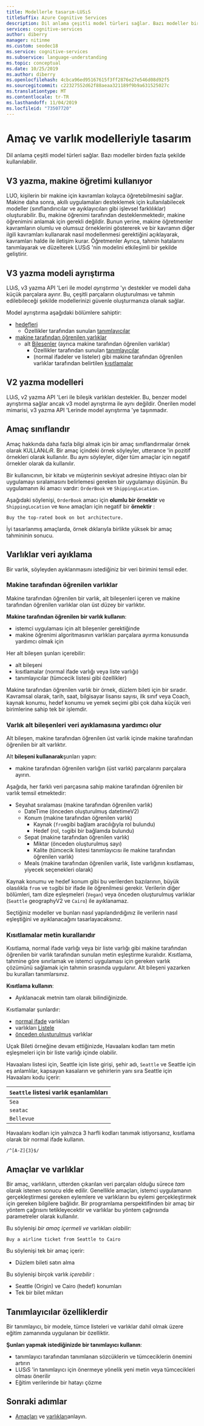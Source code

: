 ```yaml
---
title: Modellerle tasarım-LUSıS
titleSuffix: Azure Cognitive Services
description: Dil anlama çeşitli model türleri sağlar. Bazı modeller birden fazla şekilde kullanılabilir.
services: cognitive-services
author: diberry
manager: nitinme
ms.custom: seodec18
ms.service: cognitive-services
ms.subservice: language-understanding
ms.topic: conceptual
ms.date: 10/25/2019
ms.author: diberry
ms.openlocfilehash: 4cbca96ed95167615f3ff2876e27e546d08d92f5
ms.sourcegitcommit: c22327552d62f88aeaa321189f9b9a631525027c
ms.translationtype: MT
ms.contentlocale: tr-TR
ms.lasthandoff: 11/04/2019
ms.locfileid: "73507720"
---
```

# <a name="design-with-intent-and-entity-models"></a>Amaç ve varlık modelleriyle tasarım 

Dil anlama çeşitli model türleri sağlar. Bazı modeller birden fazla şekilde kullanılabilir. 

## <a name="v3-authoring-uses-machine-teaching"></a>V3 yazma, makine öğretimi kullanıyor

LUO, kişilerin bir makine için kavramları kolayca öğretebilmesini sağlar. Makine daha sonra, akıllı uygulamaları desteklemek için kullanılabilecek modeller (sınıflandırıcılar ve ayıklayıcıları gibi işlevsel farklılıklar) oluşturabilir. Bu, makine öğrenimi tarafından desteklenmektedir, makine öğrenimini anlamak için gerekli değildir. Bunun yerine, makine öğretmenler kavramların olumlu ve olumsuz örneklerini göstererek ve bir kavramın diğer ilgili kavramları kullanarak nasıl modellenmesi gerektiğini açıklayarak, kavramları halde ile iletişim kurar. Öğretmenler Ayrıca, tahmin hatalarını tanımlayarak ve düzelterek LUSıS 'nin modelini etkileşimli bir şekilde geliştirir. 

## <a name="v3-authoring-model-decomposition"></a>V3 yazma modeli ayrıştırma

LUıS, v3 yazma API 'Leri ile model _ayrıştırma_ 'yı destekler ve modeli daha küçük parçalara ayırır. Bu, çeşitli parçaların oluşturulması ve tahmin edilebileceği şekilde modellerinizi güvenle oluşturmanıza olanak sağlar.

Model ayrıştırma aşağıdaki bölümlere sahiptir:

* [hedefleri](#intents-classify-utterances)
    * Özellikler tarafından sunulan [tanımlayıcılar](#descriptors-are-features)
* [makine tarafından öğrenilen varlıklar](#machine-learned-entities)
    * alt [Bileşenler](#entity-subcomponents-help-extract-data) (ayrıca makine tarafından öğrenilen varlıklar)
        * Özellikler tarafından sunulan [tanımlayıcılar](#descriptors-are-features) 
        * (normal ifadeler ve listeler) gibi makine tarafından öğrenilen varlıklar tarafından belirtilen [kısıtlamalar](#constraints-are-text-rules)

## <a name="v2-authoring-models"></a>V2 yazma modelleri

LUıS, v2 yazma API 'Leri ile bileşik varlıkları destekler. Bu, benzer model ayrıştırma sağlar ancak v3 model ayrıştırma ile aynı değildir. Önerilen model mimarisi, v3 yazma API 'Lerinde model ayrıştırma 'ye taşınmadır. 

## <a name="intents-classify-utterances"></a>Amaç sınıflandır

Amaç hakkında daha fazla bilgi almak için bir amaç sınıflandırmalar örnek olarak KULLANıLıR. Bir amaç içindeki örnek söyleyler, utterance 'in pozitif örnekleri olarak kullanılır. Bu aynı söyleyler, diğer tüm amaçlar için negatif örnekler olarak da kullanılır.

Bir kullanıcının, bir kitabı ve müşterinin sevkiyat adresine ihtiyacı olan bir uygulamayı sıralamasını belirlemesi gereken bir uygulamayı düşünün. Bu uygulamanın iki amacı vardır: `OrderBook` ve `ShippingLocation`.

Aşağıdaki söylenişi, `OrderBook` amacı için **olumlu bir örnektir** ve `ShippingLocation` ve `None` amaçları için negatif bir **örnektir** : 

`Buy the top-rated book on bot architecture.`

İyi tasarlanmış amaçlarda, örnek dıklarıyla birlikte yüksek bir amaç tahmininin sonucu. 

## <a name="entities-extract-data"></a>Varlıklar veri ayıklama

Bir varlık, söyleyden ayıklanmasını istediğiniz bir veri birimini temsil eder. 

### <a name="machine-learned-entities"></a>Makine tarafından öğrenilen varlıklar

Makine tarafından öğrenilen bir varlık, alt bileşenleri içeren ve makine tarafından öğrenilen varlıklar olan üst düzey bir varlıktır. 

**Makine tarafından öğrenilen bir varlık kullanın**:

* istemci uygulaması için alt bileşenler gerektiğinde
* makine öğrenimi algoritmasının varlıkları parçalara ayırma konusunda yardımcı olmak için

Her alt bileşen şunları içerebilir:

* alt bileşeni
* kısıtlamalar (normal ifade varlığı veya liste varlığı)
* tanımlayıcılar (tümcecik listesi gibi özellikler) 

Makine tarafından öğrenilen varlık bir örnek, düzlem bileti için bir sıradır. Kavramsal olarak, tarih, saat, bilgisayar lisansı sayısı, ilk sınıf veya Coach, kaynak konumu, hedef konumu ve yemek seçimi gibi çok daha küçük veri birimlerine sahip tek bir işlemdir.


### <a name="entity-subcomponents-help-extract-data"></a>Varlık alt bileşenleri veri ayıklamasına yardımcı olur

Alt bileşen, makine tarafından öğrenilen üst varlık içinde makine tarafından öğrenilen bir alt varlıktır. 

Alt **bileşeni kullanarak**şunları yapın:

* makine tarafından öğrenilen varlığın (üst varlık) parçalarını parçalara ayırın.

Aşağıda, her farklı veri parçasına sahip makine tarafından öğrenilen bir varlık temsil etmektedir:

* Seyahat sıralaması (makine tarafından öğrenilen varlık)
    * DateTime (önceden oluşturulmuş datetimeV2)
    * Konum (makine tarafından öğrenilen varlık)
        * Kaynak (`from`gibi bağlam aracılığıyla rol bulundu)
        * Hedef (rol, `to`gibi bir bağlamda bulundu)
    * Sepat (makine tarafından öğrenilen varlık)
        * Miktar (önceden oluşturulmuş sayı)
        * Kalite (tümcecik listesi tanımlayıcısı ile makine tarafından öğrenilen varlık)
    * Meals (makine tarafından öğrenilen varlık, liste varlığının kısıtlaması, yiyecek seçenekleri olarak)

Kaynak konumu ve hedef konum gibi bu verilerden bazılarının, büyük olasılıkla `from` ve `to`gibi bir ifade ile öğrenilmesi gerekir. Verilerin diğer bölümleri, tam dize eşleşmeleri (`Vegan`) veya önceden oluşturulmuş varlıklar (`Seattle` geographyV2 ve `Cairo`) ile ayıklanamaz. 

Seçtiğiniz modeller ve bunları nasıl yapılandırdığınız ile verilerin nasıl eşleştiğini ve ayıklanacağını tasarlayacaksınız.

### <a name="constraints-are-text-rules"></a>Kısıtlamalar metin kurallarıdır

Kısıtlama, normal ifade varlığı veya bir liste varlığı gibi makine tarafından öğrenilen bir varlık tarafından sunulan metin eşleştirme kuralıdır. Kısıtlama, tahmine göre sınırlamak ve istemci uygulaması için gereken varlık çözümünü sağlamak için tahmin sırasında uygulanır. Alt bileşeni yazarken bu kuralları tanımlarsınız. 

**Kısıtlama kullanın**:
* Ayıklanacak metnin tam olarak bilindiğinizde.

Kısıtlamalar şunlardır:

* [normal ifade](reference-entity-regular-expression.md) varlıkları
* varlıkları [Listele](reference-entity-list.md) 
* [önceden oluşturulmuş](luis-reference-prebuilt-entities.md) varlıklar

Uçak Bileti örneğine devam ettiğinizde, Havaalanı kodları tam metin eşleşmeleri için bir liste varlığı içinde olabilir. 

Havaalanı listesi için, Seattle için liste girişi, şehir adı, `Seattle` ve Seattle için eş anlamlılar, kapsayan kasaların ve şehirlerin yanı sıra Seattle için Havaalanı kodu içerir:

|`Seattle` listesi varlık eşanlamlıları|
|--|
|`Sea`|
|`seatac`|
|`Bellevue`|

Havaalanı kodları için yalnızca 3 harfli kodları tanımak istiyorsanız, kısıtlama olarak bir normal ifade kullanın. 

`/^[A-Z]{3}$/`

## <a name="intents-versus-entities"></a>Amaçlar ve varlıklar

Bir amaç, varlıkların, utterden çıkarılan veri parçaları olduğu sürece _tam_ olarak istenen sonucu elde edilir. Genellikle amaçları, istemci uygulamanın gerçekleştirmesi gereken eylemlere ve varlıkların bu eylemi gerçekleştirmek için gereken bilgilere bağlıdır. Bir programlama perspektifinden bir amaç bir yöntem çağrısını tetikleyecektir ve varlıklar bu yöntem çağrısında parametreler olarak kullanılır.

Bu söylenişi _bir amaç içermeli ve_ varlıkları _olabilir:_

`Buy a airline ticket from Seattle to Cairo`

Bu söylenişi tek bir amaç içerir:

* Düzlem bileti satın alma

Bu söylenişi birçok varlık _içerebilir_ :

* Seattle (Origin) ve Cairo (hedef) konumları
* Tek bir bilet miktarı

## <a name="descriptors-are-features"></a>Tanımlayıcılar özelliklerdir

Bir tanımlayıcı, bir modele, tümce listeleri ve varlıklar dahil olmak üzere eğitim zamanında uygulanan bir özelliktir. 

**Şunları yapmak istediğinizde bir tanımlayıcı kullanın**:

* tanımlayıcı tarafından tanımlanan sözcüklerin ve tümceciklerin önemini artırın
* LUSıS 'in tanımlayıcı için önermeye yönelik yeni metin veya tümcecikleri olması önerilir
* Eğitim verilerinde bir hatayı çözme

## <a name="next-steps"></a>Sonraki adımlar

* [Amaçları](luis-concept-intent.md) ve [varlıkları](luis-concept-entity-types.md)anlayın. 
